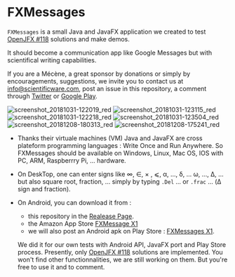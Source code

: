 # FXMessages
`FXMessages` is a small Java and JavaFX application we created to test [OpenJFX #118](https://github.com/javafxports/openjdk-jfx/issues/118) solutions and make demos.

It should become a communication app like Google Messages but with scientifical writing capabilities.

If you are a Mécène, a great sponsor by donations or simply by encouragements, suggestions, we invite you to contact us at info@scientificware.com, post an issue in this repository, a comment through [Twitter](https://twitter.com/ScientificWare) or [Google Play](https://play.google.com/store/apps/details?id=com.fxmessages).

![screenshot_20181031-122019_red](https://user-images.githubusercontent.com/19194678/47786391-f172a000-dd0b-11e8-9035-a3a88f1d7586.png) ![screenshot_20181031-123115_red](https://user-images.githubusercontent.com/19194678/47786411-fdf6f880-dd0b-11e8-8590-1ca412d64f28.png) ![screenshot_20181031-122218_red](https://user-images.githubusercontent.com/19194678/47786430-06e7ca00-dd0c-11e8-8444-7643fcbc8147.png) ![screenshot_20181031-123504_red](https://user-images.githubusercontent.com/19194678/47786437-0d764180-dd0c-11e8-8491-3e9ece4c72da.png) ![screenshot_20181208-180313_red](https://user-images.githubusercontent.com/19194678/49688531-05cc6880-fb14-11e8-8f91-e454d4600e70.png) ![screenshot_20181208-175241_red](https://user-images.githubusercontent.com/19194678/49688488-64451700-fb13-11e8-8828-40fb400b508c.png)

- Thanks their virtuale machines (VM) Java and JavaFX are cross plateform programming languages : Write Once and Run Anywhere. So FXMessages should be available on Windows, Linux, Mac OS, IOS with PC, ARM, Raspberrry Pi, ... hardware.
- On DeskTop, one can enter signs like ∞, ∈, × , ⩽, α, ..., δ, ... ω, ..., Δ, ... but also square root, fraction, ... simply by typing `.Del` ... or `.frac` ... (Δ sign and fraction).
- On Android, you can download it from :
  - this repository in the [Realease Page](https://github.com/scientificware/FXMessages/releases).
  - the Amazon App Store [FXMessage X1](https://www.amazon.fr/ScientificWare-FXMessages-X1/dp/B07NWSSLKZ/)
  - we will also post an Android apk on Play Store : [FXMessages X1](https://play.google.com/store/apps/details?id=com.fxmessages).
  
  We did it for our own tests with Android API, JavaFX port and Play Store process. Presently, only [OpenJFX #118](https://github.com/javafxports/openjdk-jfx/issues/118) solutions are implemented. You won't find other functionnalities, we are still working on them. But you're free to use it and to comment.
